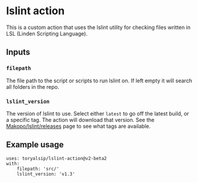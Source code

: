 # lslint action
This is a custom action that uses the lslint utility for checking files written in LSL (Linden Scripting Language).

## Inputs

### `filepath`

The file path to the script or scripts to run lslint on. If left empty it will search all folders in the repo.

### `lslint_version`
The version of lslint to use. Select either `latest` to go off the latest build, or a specific tag. The action will download that version. See the [Makopo/lslint/releases](https://github.com/Makopo/lslint/releases) page to see what tags are available.

## Example usage


```
uses: toryalsip/lslint-action@v2-beta2
with:
    filepath: 'src/'
    lslint_version: 'v1.3'
```
